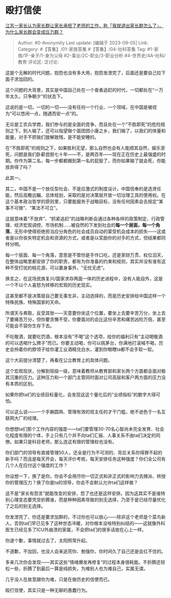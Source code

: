 # 殴打信使
[江苏一家长认为家长群让家长承担了老师的工作，称「我就退出家长群怎么了」，为什么家长群会变成压力群？](https://www.zhihu.com/question/428413851/answer/3197938092)

> Author: #0-Anonymity
> Last update: [编辑于 2023-09-05]
> Link:
> Category: #【答集】/01-家族答集 #【答集】/04-社科答集
> Tag: #1-家族/1F-亲子/1-身为父母 #2-事业/2C-职业/3-职业分析 #4-世界史/4A-社科/教育
> 评论区:
> 泛讨论:

这是个无解的时代问题，抱怨也没有多大用，抱怨发泄完了，后面还是要自己拉下面子求加回的。

这个问题的大背景，其实是中国自己处在一个奋勇追赶的时代，一切都处在“一万年太久，只争朝夕”的状态下。

这说的是一切，一切的一切——没有任何一个行业、一个领域，在中国是被视为“可以悠闲一点，随遇而安一点”的。

无论是工农兵学商，我们参与的是全面的竞争，而且处在一个“不胜即死”的危险规则之下。别人输了，还可以指望做个面团团小康之乡，我们输了，以我们的体量和能量，对手不把我们肢解致残，是不能安睡的。

在“不胜即死”的规则之下，如果胜利无望，那么自然也会有人能顺其自然，娱乐至死，问题是我们卧薪尝胆七十年——不，是两百年——现在正在历史上最强盛的时期。你作为第二名，每一步都都踢到第一名的屁股了，而你如果输了就会死，你能放弃得了吗？

此其一。

其二，中国不是一个放任型社会、不是应激式的制度设计，中国信奉的是选贤任能，然后高瞻远瞩、总体规划，采取的是对决策层开放一切治理工具的使用权。在这个基本政治哲学的原则里，只要能服务于战略目标，没有任何因素会去规定“某事不可做”、“某法不可立”。

这就意味着“不放弃”、“抓紧追赶”的战略判断会通过各种各样的政策制定、行政管理、经济宏观调控、市场机制……被自然的下发到社会的**每一个层面，每一个角落**，无形中使得拒绝担当应分角色的社会成员自动的蒙受机会成本的损失——这或者是以你丧失特定机会和资源的方式，或者是以奖励你的对手的方式，但结果都同样分明。

每一个层面、每一个角落，意思是不管你是手作口吃，还是家财万贯、权位滔天，在整体战略里都安排了你的职责，都有为你准备的约束和规则，其实并没有谁有这种不受打扰的桃花源，可以置身事外，“无忧无虑”。

换言之，在这场民族复兴/国家求存两面一体的历史进程中，没有人能自外，这是一个不以个人喜怒为转移的宏观的历史现实。

这甚至都不是决策层自己要无事生非，主动选择的，而是历史安排给中国这样一个特殊民族、特殊国家的天命。

所谓天与弗取，反受其咎——天意要你坐这个位置，要坐上去要辛苦万分，坐上去了要痛苦万分，但你要贪懒不受，你要面对的会比这份辛苦和痛苦凶险万倍，甚至可能会不容你生存下去。

不吃敬酒，就要吃罚酒，根本没有“不喝”这个选项，给你的福利只有“主动喝敬酒的可以选喝什么牌子”而已。你要主动喝，你可以挑茅台，你满地打滚喊不喝，历史会拎着你的脖领子给你灌工业酒精兑白水，灌到你眼瞎ta都不会手软一软。

这个大前提分清楚了，再看在公立教育上的具体问题。

这个宏观现状，分解到班级一级，意味着教师从教育部和家长两个方面都会面对极其沉重的压力。这种压力和一个部门主管同时面对公司高层和客户两方面的压力没有本质的区别。

如果你把ta们的业绩目标量化，会发现这这个量化后的“业绩指标”的数字大得可怕。

可以这么说——一个手腕圆熟、管理有效的班主任的才干门槛，绝不逊色于一名互联网大厂的经理。

你想想ta们那个工作内容的强度——ta们要管理30-70名心智尚未完全发育、社会化程度有限的个体，手上只有几个并不向ta们汇报、人事关系不由ta们决定的同僚。如果只是科目老师，那么连这有限的管理权也没有。

你们部门的领导有直接管理50人，还全是行为不可测的、背后关系你得罪不起的新手吗？而且是每天开会，每天评价考核，每天安排任务这种强度？你们全公司有几个人在应付这个强度的工作？

你设想一下，换了是你，你会不会用尽你一切正式和非正式的影响力去摊派、转授你的管理压力？换了你是ta的领导，你会不会默认允许ta们这样做？

这不是“家长有怨言”就能改变的安排，怨了也还是这样安排。因为这其实不是谁特别心理变态要凭空折腾谁，而是种种因素导致的别无选择，乃至于是已经尽量优化了之后的别无选择。

你发泄完了，你还是要求加群的，不过你也可以放心——除非这个老师是个菜鸟新人，否则ta们早已见多了这种世态冷暖，对你根本没啥特别纠结的——这就像外科医生已经见多了ICU外崩溃的家属，不会把ta们的很多话放在心上一样。

你道个歉，事情就过去了，太阳照常升起。

不道歉，不加回，也没人会来追究你、勉强你，你时间久了自己还是会扛不住的。

多来几次你会发现——其实这些“情绪爆发再修复”的过程本身很耗能。不折腾还轻松一些，折腾了到最后一算是纯损失，为难别人也为难自己，实属无谓。

几乎没人在故意跟你为难，只是在做历史的信使而已。

殴打信使，其实只是一种无聊的愚蠢行为。
